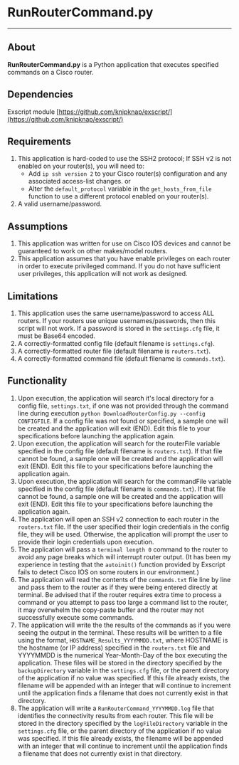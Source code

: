 # RunRouterCommand.py #
----------

## About ##
**RunRouterCommand.py** is a Python application that executes specified commands on a Cisco router.

## Dependencies ##
Exscript module [https://github.com/knipknap/exscript/](https://github.com/knipknap/exscript/)

## Requirements ##
1. This application is hard-coded to use the SSH2 protocol; If SSH v2 is not
   enabled on your router(s), you will need to:
   * Add `ip ssh version 2` to your Cisco router(s) configuration and any
       associated access-list changes.
   or
   * Alter the `default_protocol` variable in the `get_hosts_from_file`
       function to use a different protocol enabled on your router(s).
2. A valid username/password.

## Assumptions ##
1. This application was written for use on Cisco IOS devices and cannot be
   guaranteed to work on other makes/model routers.
2. This application assumes that you have enable privileges on each router
   in order to execute privileged command.  If you do not have sufficient 
   user privileges, this application will not work as designed.

## Limitations ##
1. This application uses the same username/password to access ALL routers. If
   your routers use unique usernames/passwords, then this script will not work.
   If a password is stored in the `settings.cfg` file, it must be Base64 encoded.
2. A correctly-formatted config file (default filename is `settings.cfg`).
3. A correctly-formatted router file (default filename is `routers.txt`).
4. A correctly-formatted command file (default filename is `commands.txt`).

## Functionality ##
1. Upon execution, the application will search it's local directory for a
   config file, `settings.txt`, if one was not provided through the command
   line during execution `python DownloadRouterConfig.py --config CONFIGFILE`.
   If a config file was not found or specified, a sample one will be created and
   the application will exit (END).  Edit this file to your specifications
   before launching the application again.
2. Upon execution, the application will search for the routerFile variable
   specified in the config file (default filename is `routers.txt`).  If that
   file cannot be found, a sample one will be created and the application will
   exit (END).  Edit this file to your specifications before launching the
   application again.
3. Upon execution, the application will search for the commandFile variable
   specified in the config file (default filename is `commands.txt`).  If that
   file cannot be found, a sample one will be created and the application will
   exit (END).  Edit this file to your specifications before launching the
   application again.
4. The application will open an SSH v2 connection to each router in the
   `routers.txt` file.  If the user specified their login credentials in the
   config file, they will be used.  Otherwise, the application will prompt the
   user to provide their login credentials upon execution.
5. The application will pass a `terminal length 0` command to the router to
   avoid any page breaks which will interrupt router output.  (It has been my
   experience in testing that the `autoinit()` function provided by Exscript
   fails to detect Cisco IOS on some routers in our environment.)
6. The application will read the contents of the `commands.txt` file line by
   line and pass them to the router as if they were being entered directly at
   terminal.  Be advised that if the router requires extra time to process
   a command or you attempt to pass too large a command list to the router, it
   may overwhelm the copy-paste buffer and the router may not successfully
   execute some commands.
7. The application will write the the results of the commands as if you were
   seeing the output in the terminal.  These results will be written to 
   a file using the format, `HOSTNAME_Results_YYYYMMDD.txt`, where HOSTNAME is
   the hostname (or IP address) specified in the `routers.txt` file and
   YYYYMMDD is the numerical Year-Month-Day of the box executing the
   application. These files will be stored in the directory specified by the
   `backupDirectory` variable in the `settings.cfg` file, or the parent directory
   of the application if no value was specified.  If this file already exists, 
   the filename will be appended with an integer that will continue to increment 
   until the application finds a filename that does not currently exist in that 
   directory.
8. The application will write a `RunRouterCommand_YYYYMMDD.log` file that 
   identifies the connectivity results from each router.  This file will be 
   stored in the directory specified by the `logFileDirectory` variable in the 
   `settings.cfg` file, or the parent directory of the application if no value 
   was specified.  If this file already exists, the filename will be appended 
   with an integer that will continue to increment until the application finds 
   a filename that does not currently exist in that directory.

